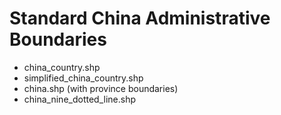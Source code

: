 # Standard China Administrative Boundaries

- china\_country.shp
- simplified\_china\_country.shp
- china.shp (with province boundaries)
- china\_nine\_dotted\_line.shp
